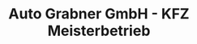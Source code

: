 ---
title: "Auto Grabner GmbH - KFZ Meisterbetrieb"
url: /krieglach/auto-grabner-gmbh-kfz-meisterbetrieb/
shop: Autowerkstatt
---